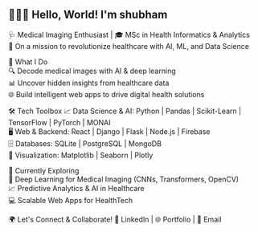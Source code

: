 <h2>👨‍⚕️✨ Hello, World! I'm shubham <br> </h2>
🩺 Medical Imaging Enthusiast | 🎓 MSc in Health Informatics & Analytics <br>
🚀 On a mission to revolutionize healthcare with AI, ML, and Data Science <br>

🔬 What I Do <br>
🔍 Decode medical images with AI & deep learning <br>
📊 Uncover hidden insights from healthcare data <br>
🌐 Build intelligent web apps to drive digital health solutions <br>

🛠️ Tech Toolbox
📈 Data Science & AI: Python | Pandas | Scikit-Learn | TensorFlow | PyTorch | MONAI <br>
🖥️ Web & Backend: React | Django | Flask | Node.js | Firebase <br>
🗄️ Databases: SQLite | PostgreSQL | MongoDB <br>
🎨 Visualization: Matplotlib | Seaborn | Plotly <br>

🚀 Currently Exploring <br>
🧠 Deep Learning for Medical Imaging (CNNs, Transformers, OpenCV) <br>
📈 Predictive Analytics & AI in Healthcare<br>
💻 Scalable Web Apps for HealthTech <br>

🌍 Let's Connect & Collaborate!
💼 LinkedIn | 🌐 Portfolio | 📧 Email
